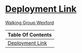# [Deployment Link](#deploy) 
[Walking Group Wexford](https://shane-donlon.github.io/ci-project-1/index.html)


| Table Of Contents |
| --- |
| [Deployment Link](deploy) |
